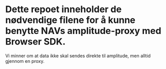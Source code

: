 # Dette repoet inneholder de nødvendige filene for å kunne benytte NAVs amplitude-proxy med Browser SDK.

Vi minner om at data ikke skal sendes direkte til amplitude, men alltid gjennom en proxy. 
